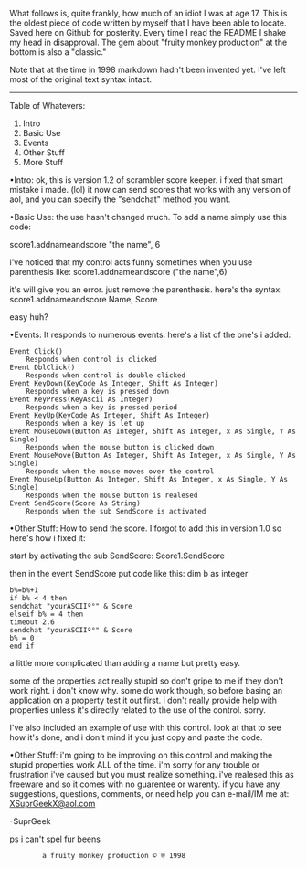 What follows is, quite frankly, how much of an idiot I was at age 17.  This is the oldest piece of code written
by myself that I have been able to locate.  Saved here on Github for posterity.  Every time I read the README
I shake my head in disapproval.  The gem about "fruity monkey production" at the bottom is also a "classic."

Note that at the time in 1998 markdown hadn't been invented yet.  I've left most of the original text syntax intact.

------------------------------------------------------------------



Table of Whatevers:

1. Intro
2. Basic Use
3. Events
4. Other Stuff
5. More Stuff


•Intro:
ok, this is version 1.2 of scrambler score keeper.
i fixed that smart mistake i made. (lol) it now can send scores that 
works with any version of aol, and you can specify the "sendchat"
method you want.

•Basic Use:
the use hasn't changed much. To add a name simply use this code:

score1.addnameandscore "the name", 6

i've noticed that my control acts funny sometimes when you use parenthesis
like:
score1.addnameandscore ("the name",6)

it's will give you an error. just remove the parenthesis. here's the syntax:
score1.addnameandscore Name, Score

easy huh?


•Events:
It responds to numerous events. here's a list of the one's i added:

```visualbasic
Event Click()
	Responds when control is clicked
Event DblClick()
	Responds when control is double clicked
Event KeyDown(KeyCode As Integer, Shift As Integer)
	Responds when a key is pressed down
Event KeyPress(KeyAscii As Integer)
	Responds when a key is pressed period
Event KeyUp(KeyCode As Integer, Shift As Integer)
	Responds when a key is let up
Event MouseDown(Button As Integer, Shift As Integer, x As Single, Y As Single)
	Responds when the mouse button is clicked down
Event MouseMove(Button As Integer, Shift As Integer, x As Single, Y As Single) 
	Responds when the mouse moves over the control
Event MouseUp(Button As Integer, Shift As Integer, x As Single, Y As Single) 
	Responds when the mouse button is realesed
Event SendScore(Score As String)
	Responds when the sub SendScore is activated
```

•Other Stuff:
How to send the score. I forgot to add this in version 1.0 so here's how
i fixed it:

start by activating the sub SendScore:
Score1.SendScore

then in the event SendScore put code like this:
dim b as integer

```visualbasic
b%=b%+1
if b% < 4 then
sendchat "yourASCIIº°" & Score
elseif b% = 4 then
timeout 2.6
sendchat "yourASCIIº°" & Score
b% = 0
end if
```


a little more complicated than adding a name but pretty easy.


some of the properties act really stupid so don't gripe to me if they
don't work right. i don't know why. some do work though, so before
basing an application on a property test it out first.
i don't really provide help with properties unless it's directly related
to the use of the control. sorry.

I've also included an example of use with this control. look at that to see
how it's done, and i don't mind if you just copy and paste the code.  





•Other Stuff:
i'm going to be improving on this control and making the stupid properties 
work ALL of the time. i'm sorry for any trouble or frustration i've caused 
but you must realize something. i've realesed this as freeware and so it
comes with no guarentee or warenty.
if you have any suggestions, questions, comments, or need help
you can e-mail/IM me at: XSuprGeekX@aol.com  

-SuprGeek



ps i can't spel fur beens





 
			a fruity monkey production © ® 1998
